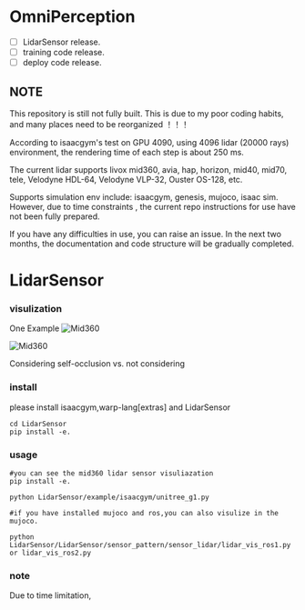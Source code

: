 # OmniPerception

- [ ] LidarSensor release.
- [ ] training code release.
- [ ] deploy code release.

## NOTE

This repository is still not fully built. This is due to my poor coding habits, and many places need to be reorganized ！！！


According to isaacgym's test on GPU 4090, using 4096 lidar (20000 rays) environment, the rendering time of each step is about 250 ms.

The current lidar supports livox mid360, avia, hap, horizon, mid40, mid70, tele, Velodyne HDL-64, Velodyne VLP-32, Ouster OS-128, etc. 

Supports simulation env include: isaacgym, genesis, mujoco, isaac sim. However, due to time constraints , the current repo instructions for use have not been fully prepared. 

If you have any difficulties in use, you can raise an issue. In the next two months, the documentation and code structure will be gradually completed.



# LidarSensor

### visulization

One Example
![Mid360](https://github.com/aCodeDog/OmniPerception/blob/main/resources/images/Mid360_g1.gif)


![Mid360](https://github.com/aCodeDog/OmniPerception/blob/main/resources/images/mid360_no_shelf.gif)

Considering self-occlusion vs. not considering

### install

please install isaacgym,warp-lang[extras] and LidarSensor
```
cd LidarSensor 
pip install -e.

```

### usage

```
#you can see the mid360 lidar sensor visuliazation
pip install -e.

python LidarSensor/example/isaacgym/unitree_g1.py

#if you have installed mujoco and ros,you can also visulize in the mujoco.

python LidarSensor/LidarSensor/sensor_pattern/sensor_lidar/lidar_vis_ros1.py or lidar_vis_ros2.py

 ```

 ### note

 Due to time limitation,

